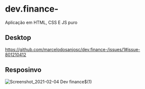 # dev.finance-

Aplicação em HTML, CSS E JS puro 

## Desktop
https://github.com/marcelodosanjosc/dev.finance-/issues/1#issue-801210412

## Resposinvo
![Screenshot_2021-02-04 Dev finance$(1)](https://user-images.githubusercontent.com/42070237/106888829-7d2ec000-66bd-11eb-8571-c88c550bf9ea.png)
